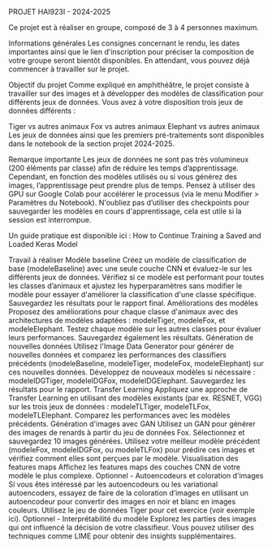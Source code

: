 PROJET HAI923I - 2024-2025

Ce projet est à réaliser en groupe, composé de 3 à 4 personnes maximum.

Informations générales
Les consignes concernant le rendu, les dates importantes ainsi que le lien d'inscription pour préciser la composition de votre groupe seront bientôt disponibles. En attendant, vous pouvez déjà commencer à travailler sur le projet.

Objectif du projet
Comme expliqué en amphithéâtre, le projet consiste à travailler sur des images et à développer des modèles de classification pour différents jeux de données. Vous avez à votre disposition trois jeux de données différents :

Tiger vs autres animaux
Fox vs autres animaux
Elephant vs autres animaux
Les jeux de données ainsi que les premiers pré-traitements sont disponibles dans le notebook de la section projet 2024-2025.

Remarque importante
Les jeux de données ne sont pas très volumineux (200 éléments par classe) afin de réduire les temps d’apprentissage. Cependant, en fonction des modèles utilisés ou si vous générez des images, l’apprentissage peut prendre plus de temps. Pensez à utiliser des GPU sur Google Colab pour accélérer le processus (via le menu Modifier > Paramètres du Notebook).
N'oubliez pas d’utiliser des checkpoints pour sauvegarder les modèles en cours d'apprentissage, cela est utile si la session est interrompue.

Un guide pratique est disponible ici :
How to Continue Training a Saved and Loaded Keras Model

Travail à réaliser
Modèle baseline
Créez un modèle de classification de base (modeleBaseline) avec une seule couche CNN et évaluez-le sur les différents jeux de données. Vérifiez si ce modèle est performant pour toutes les classes d’animaux et ajustez les hyperparamètres sans modifier le modèle pour essayer d'améliorer la classification d'une classe spécifique. Sauvegardez les résultats pour le rapport final.
Améliorations des modèles
Proposez des améliorations pour chaque classe d'animaux avec des architectures de modèles adaptées : modeleTiger, modeleFox, et modeleElephant. Testez chaque modèle sur les autres classes pour évaluer leurs performances. Sauvegardez également les résultats.
Génération de nouvelles données
Utilisez l'Image Data Generator pour générer de nouvelles données et comparez les performances des classifiers précédents (modeleBaseline, modeleTiger, modeleFox, modeleElephant) sur ces nouvelles données. Développez de nouveaux modèles si nécessaire : modeleIDGTiger, modeleIDGFox, modeleIDGElephant. Sauvegardez les résultats pour le rapport.
Transfer Learning
Appliquez une approche de Transfer Learning en utilisant des modèles existants (par ex. RESNET, VGG) sur les trois jeux de données : modeleTLTiger, modeleTLFox, modeleTLElephant. Comparez les performances avec les modèles précédents.
Génération d'images avec GAN
Utilisez un GAN pour générer des images de renards à partir du jeu de données Fox. Sélectionnez et sauvegardez 10 images générées. Utilisez votre meilleur modèle précédent (modeleFox, modeleIDGFox, ou modeleTLFox) pour prédire ces images et vérifiez comment elles sont perçues par le modèle.
Visualisation des features maps
Affichez les features maps des couches CNN de votre modèle le plus complexe.
Optionnel - Autoencodeurs et coloration d'images
Si vous êtes intéressé par les autoencodeurs ou les variational autoencoders, essayez de faire de la coloration d’images en utilisant un autoencodeur pour convertir des images en noir et blanc en images couleurs. Utilisez le jeu de données Tiger pour cet exercice (voir exemple ici).
Optionnel - Interprétabilité du modèle
Explorez les parties des images qui ont influencé la décision de votre classifieur. Vous pouvez utiliser des techniques comme LIME pour obtenir des insights supplémentaires.
